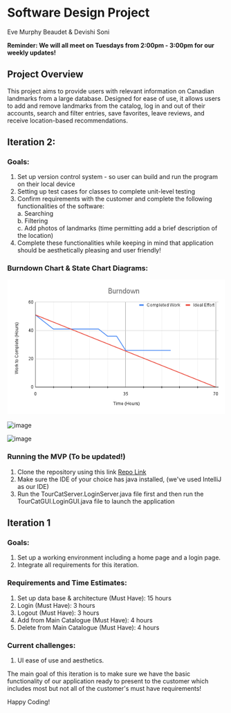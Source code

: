 # **Software Design Project**

Eve Murphy Beaudet & Devishi Soni 

**Reminder: We will all meet on Tuesdays from 2:00pm - 3:00pm for our weekly updates!**

## Project Overview ##
This project aims to provide users with relevant information on Canadian landmarks from a large database. Designed for ease of use, it allows users to add and remove landmarks from the catalog, log in and out of their accounts, search and filter entries, save favorites, leave reviews, and receive location-based recommendations.

## Iteration 2:

### Goals:
1. Set up version control system - so user can build and run the program on their local device
2. Setting up test cases for classes to complete unit-level testing
3. Confirm requirements with the customer and complete the following functionalities of the software:  
     a. Searching  
     b. Filtering  
     c. Add photos of landmarks (time permitting add a brief description of the location)  
4. Complete these functionalities while keeping in mind that application should be aesthetically pleasing and user friendly!

### Burndown Chart & State Chart Diagrams:

<p align="center">
  <img src="Burndown.png"/>
</p>

![image](https://github.com/user-attachments/assets/8f2fd9a2-7adc-4d60-be7b-f3cbf9e68e66)

![image](https://github.com/user-attachments/assets/0a137ff5-2a34-4ba6-ae49-8223e840aed7)



### Running the MVP (To be updated!)

1. Clone the repository using this link [Repo Link](https://github.com/DevishiSoni/Software-Design-Project.git)
2. Make sure the IDE of your choice has java installed, (we've used IntelliJ as our IDE)
3. Run the TourCatServer.LoginServer.java file first and then run the TourCatGUI.LoginGUI.java file to launch the application


## Iteration 1

### Goals:
1. Set up a working environment including a home page and a login page.
2. Integrate all requirements for this iteration.

### Requirements and Time Estimates: 
1. Set up data base & architecture (Must Have): 15 hours
2. Login (Must Have): 3 hours
3. Logout (Must Have): 3 hours
4. Add from Main Catalogue (Must Have): 4 hours
5. Delete from Main Catalogue (Must Have): 4 hours

### Current challenges:
1. UI ease of use and aesthetics.

The main goal of this iteration is to make sure we have the basic functionality of our application ready to present to the customer which includes most but not all of the customer's must have requirements!





Happy Coding!


